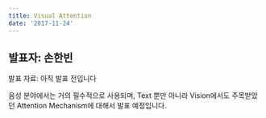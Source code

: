 ```yaml
---
title: Visual Attention
date: '2017-11-24'
---
```


## 발표자: 손한빈

발표 자료: 아직 발표 전입니다

음성 분야에서는 거의 필수적으로 사용되며, Text 뿐만 아니라 Vision에서도 주목받았던 Attention Mechanism에 대해서 발표 예정입니다.
